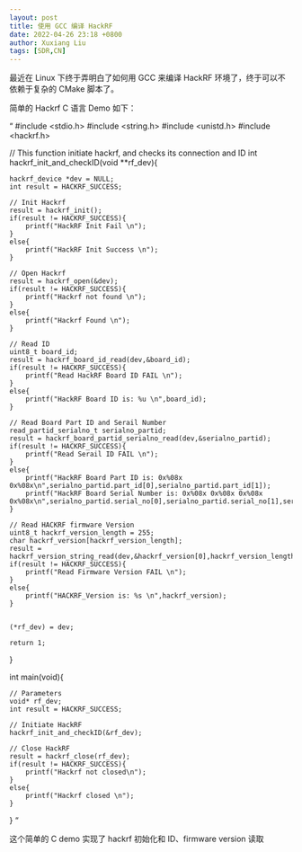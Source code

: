 ```yaml
---
layout: post
title: 使用 GCC 编译 HackRF
date: 2022-04-26 23:18 +0800
author: Xuxiang Liu
tags: [SDR,CN]
---
```


最近在 Linux 下终于弄明白了如何用 GCC 来编译 HackRF 环境了，终于可以不依赖于复杂的 CMake 脚本了。

简单的 Hackrf C 语言 Demo 如下：

“
#include <stdio.h>
#include <string.h>
#include <unistd.h>
#include <hackrf.h>

// This function initiate hackrf, and checks its connection and ID
int hackrf_init_and_checkID(void **rf_dev){
	
	hackrf_device *dev = NULL;
	int result = HACKRF_SUCCESS;
	
	// Init Hackrf
	result = hackrf_init();
	if(result != HACKRF_SUCCESS){
		printf("HackRF Init Fail \n");
	}
	else{
		printf("HackRF Init Success \n");
	}
	
	// Open Hackrf
	result = hackrf_open(&dev);
	if(result != HACKRF_SUCCESS){
		printf("Hackrf not found \n");
	}
	else{
		printf("Hackrf Found \n");			
	}
	
	// Read ID
	uint8_t board_id;
	result = hackrf_board_id_read(dev,&board_id);
	if(result != HACKRF_SUCCESS){
		printf("Read HackRF Board ID FAIL \n");
	}
	else{
		printf("HackRF Board ID is: %u \n",board_id);			
	}
	
	// Read Board Part ID and Serail Number
	read_partid_serialno_t serialno_partid;
	result = hackrf_board_partid_serialno_read(dev,&serialno_partid);
	if(result != HACKRF_SUCCESS){
		printf("Read Serail ID FAIL \n");
	}
	else{
		printf("HackRF Board Part ID is: 0x%08x 0x%08x\n",serialno_partid.part_id[0],serialno_partid.part_id[1]);			
		printf("HackRF Board Serial Number is: 0x%08x 0x%08x 0x%08x 0x%08x\n",serialno_partid.serial_no[0],serialno_partid.serial_no[1],serialno_partid.serial_no[2],serialno_partid.serial_no[3]);
	}
	
	// Read HACKRF firmware Version
	uint8_t hackrf_version_length = 255;
	char hackrf_version[hackrf_version_length];
	result = hackrf_version_string_read(dev,&hackrf_version[0],hackrf_version_length);
	if(result != HACKRF_SUCCESS){
		printf("Read Firmware Version FAIL \n");
	}
	else{
		printf("HACKRF_Version is: %s \n",hackrf_version);
	}
	
	
	(*rf_dev) = dev;
	
	return 1;
}

int main(void){
	
	// Parameters
	void* rf_dev;
	int result = HACKRF_SUCCESS;
	
	// Initiate HackRF
	hackrf_init_and_checkID(&rf_dev);
	
	// Close HackRF
	result = hackrf_close(rf_dev);
	if(result != HACKRF_SUCCESS){
		printf("Hackrf not closed\n");
	}
	else{
		printf("Hackrf closed \n");			
	}
	
	
}
“

这个简单的 C demo 实现了 hackrf 初始化和 ID、firmware version 读取

